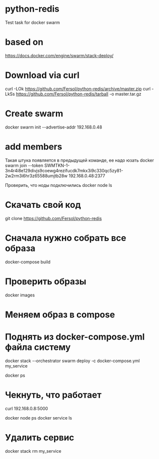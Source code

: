# python-redis
Test task for docker swarm

# based on
https://docs.docker.com/engine/swarm/stack-deploy/

# Download via curl
curl -LOk https://github.com/Fersol/python-redis/archive/master.zip
curl -LkSs https://github.com/Fersol/python-redis/tarball -o master.tar.gz

# Create swarm
docker swarm init  --advertise-addr 192.168.0.48

# add members
Такая штука появляется в предыдущей команде, ее надо юзать
docker swarm join --token SWMTKN-1-3n4r4i8e129divjs9coewg4rezifucdk7mkx3i9c330qc5zy81-2w2rm3i6hr3z65588umjtb28w 192.168.0.48:2377

Проверить, что ноды подключились
docker node ls

# Скачать свой код
git clone https://github.com/Fersol/python-redis

# Сначала нужно собрать все образа
docker-compose build

# Проверить образы
docker images

# Меняем образ в compose

# Поднять из docker-compose.yml файла систему
docker stack --orchestrator swarm deploy -c docker-compose.yml my_service

docker ps
# Чекнуть, что работает
curl 192.168.0.8:5000

docker node ps
docker service ls

# Удалить сервис 
docker stack rm my_service